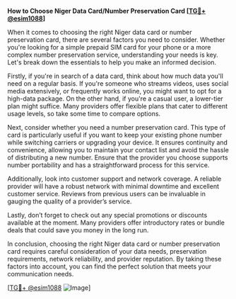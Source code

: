 **How to Choose Niger Data Card/Number Preservation Card [[TG💪+ @esim1088](https://t.me/s/esim1088)]**

When it comes to choosing the right Niger data card or number preservation card, there are several factors you need to consider. Whether you're looking for a simple prepaid SIM card for your phone or a more complex number preservation service, understanding your needs is key. Let's break down the essentials to help you make an informed decision.

Firstly, if you're in search of a data card, think about how much data you'll need on a regular basis. If you're someone who streams videos, uses social media extensively, or frequently works online, you might want to opt for a high-data package. On the other hand, if you're a casual user, a lower-tier plan might suffice. Many providers offer flexible plans that cater to different usage levels, so take some time to compare options.

Next, consider whether you need a number preservation card. This type of card is particularly useful if you want to keep your existing phone number while switching carriers or upgrading your device. It ensures continuity and convenience, allowing you to maintain your contact list and avoid the hassle of distributing a new number. Ensure that the provider you choose supports number portability and has a straightforward process for this service.

Additionally, look into customer support and network coverage. A reliable provider will have a robust network with minimal downtime and excellent customer service. Reviews from previous users can be invaluable in gauging the quality of a provider’s service.

Lastly, don’t forget to check out any special promotions or discounts available at the moment. Many providers offer introductory rates or bundle deals that could save you money in the long run.

In conclusion, choosing the right Niger data card or number preservation card requires careful consideration of your data needs, preservation requirements, network reliability, and provider reputation. By taking these factors into account, you can find the perfect solution that meets your communication needs.

[[TG💪+ @esim1088](https://t.me/s/esim1088) ![Image](https://i.postimg.cc/Y0z9fWf4/image.png)]